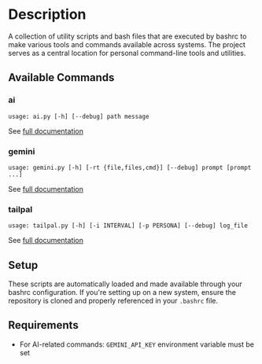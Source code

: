 # Description

A collection of utility scripts and bash files that are executed by bashrc to make various tools and commands available across systems. The project serves as a central location for personal command-line tools and utilities.

[//]: # (START_HELP)

## Available Commands

### ai

```
usage: ai.py [-h] [--debug] path message
```

See [full documentation](docs/scripts/ai.md)

### gemini

```
usage: gemini.py [-h] [-rt {file,files,cmd}] [--debug] prompt [prompt ...]
```

See [full documentation](docs/scripts/gemini.md)

### tailpal

```
usage: tailpal.py [-h] [-i INTERVAL] [-p PERSONA] [--debug] log_file
```

See [full documentation](docs/scripts/tailpal.md)


[//]: # (END_HELP)

## Setup

These scripts are automatically loaded and made available through your bashrc configuration. If you're setting up on a new system, ensure the repository is cloned and properly referenced in your `.bashrc` file.

## Requirements

- For AI-related commands: `GEMINI_API_KEY` environment variable must be set
